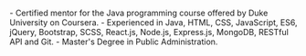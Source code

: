 <br>
- Certified mentor for the Java programming course offered by Duke University on Coursera.
- Experienced in Java, HTML, CSS, JavaScript, ES6, jQuery, Bootstrap, SCSS, React.js, Node.js, Express.js, MongoDB, RESTful API and Git.
- Master's Degree in Public Administration.
<br>